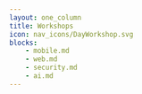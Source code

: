 ```yaml
---
layout: one_column
title: Workshops
icon: nav_icons/DayWorkshop.svg
blocks:
    - mobile.md
    - web.md
    - security.md
    - ai.md
---
```



